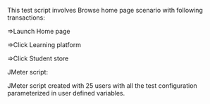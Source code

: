This test script involves Browse home page scenario with following transactions:

=>Launch Home page

=>Click Learning platform

=>Click Student store

JMeter script:

JMeter script created with 25 users with all the test configuration parameterized in user defined variables.
